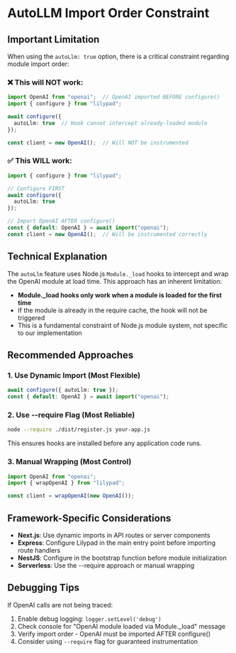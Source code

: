 # AutoLLM Import Order Constraint

## Important Limitation

When using the `autoLlm: true` option, there is a critical constraint regarding module import order:

### ❌ This will NOT work:
```typescript
import OpenAI from "openai";  // OpenAI imported BEFORE configure()
import { configure } from "lilypad";

await configure({ 
  autoLlm: true  // Hook cannot intercept already-loaded module
});

const client = new OpenAI();  // Will NOT be instrumented
```

### ✅ This WILL work:
```typescript
import { configure } from "lilypad";

// Configure FIRST
await configure({ 
  autoLlm: true 
});

// Import OpenAI AFTER configure()
const { default: OpenAI } = await import("openai");
const client = new OpenAI();  // Will be instrumented correctly
```

## Technical Explanation

The `autoLlm` feature uses Node.js `Module._load` hooks to intercept and wrap the OpenAI module at load time. This approach has an inherent limitation:

- **Module._load hooks only work when a module is loaded for the first time**
- If the module is already in the require cache, the hook will not be triggered
- This is a fundamental constraint of Node.js module system, not specific to our implementation

## Recommended Approaches

### 1. Use Dynamic Import (Most Flexible)
```typescript
await configure({ autoLlm: true });
const { default: OpenAI } = await import("openai");
```

### 2. Use --require Flag (Most Reliable)
```bash
node --require ./dist/register.js your-app.js
```
This ensures hooks are installed before any application code runs.

### 3. Manual Wrapping (Most Control)
```typescript
import OpenAI from "openai";
import { wrapOpenAI } from "lilypad";

const client = wrapOpenAI(new OpenAI());
```

## Framework-Specific Considerations

- **Next.js**: Use dynamic imports in API routes or server components
- **Express**: Configure Lilypad in the main entry point before importing route handlers
- **NestJS**: Configure in the bootstrap function before module initialization
- **Serverless**: Use the --require approach or manual wrapping

## Debugging Tips

If OpenAI calls are not being traced:

1. Enable debug logging: `logger.setLevel('debug')`
2. Check console for "OpenAI module loaded via Module._load" message
3. Verify import order - OpenAI must be imported AFTER configure()
4. Consider using `--require` flag for guaranteed instrumentation
